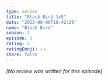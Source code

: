 ```yaml
---
type: series
title: "Black Bird 1x5"
date: "2022-08-06T10:42:20"
name: "Black Bird"
season: 1
episode: 5
rating: 2
ratingEmoji: ⭐️⭐️
share: false
---
```


_[No review was written for this episode]_
